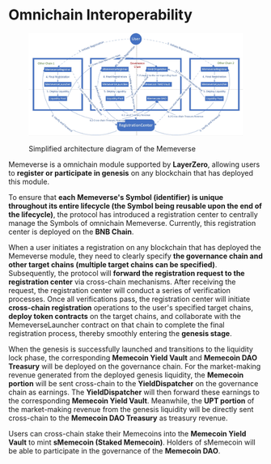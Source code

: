 # Omnichain Interoperability

<figure><img src="../.gitbook/assets/Memeverse架构图.png" alt=""><figcaption><p>Simplified architecture diagram of the Memeverse</p></figcaption></figure>

Memeverse is a omnichain module supported by **LayerZero**, allowing users to **register or participate in genesis** on any blockchain that has deployed this module.

To ensure that **each Memeverse's Symbol (identifier) is unique throughout its entire lifecycle (the Symbol being reusable upon the end of the lifecycle)**, the protocol has introduced a registration center to centrally manage the Symbols of omnichain Memeverse. Currently, this registration center is deployed on the **BNB Chain**.

When a user initiates a registration on any blockchain that has deployed the Memeverse module, they need to clearly specify **the governance chain and other target chains (multiple target chains can be specified)**. Subsequently, the protocol will **forward the registration request to the registration center** via cross-chain mechanisms. After receiving the request, the registration center will conduct a series of verification processes. Once all verifications pass, the registration center will initiate **cross-chain registration** operations to the user's specified target chains, **deploy token contracts** on the target chains, and collaborate with the MemeverseLauncher contract on that chain to complete the final registration process, thereby smoothly entering the **genesis stage**.

When the genesis is successfully launched and transitions to the liquidity lock phase, the corresponding **Memecoin Yield Vault** and **Memecoin DAO Treasury** will be deployed on the governance chain. For the market-making revenue generated from the deployed genesis liquidity, the **Memecoin portion** will be sent cross-chain to the **YieldDispatcher** on the governance chain as earnings. The **YieldDispatcher** will then forward these earnings to the corresponding **Memecoin Yield Vault**. Meanwhile, the **UPT portion** of the market-making revenue from the genesis liquidity will be directly sent cross-chain to the **Memecoin DAO Treasury** as treasury revenue.

Users can cross-chain stake their Memecoins into the **Memecoin Yield Vault** to mint **sMemecoin (Staked Memecoin)**. Holders of sMemecoin will be able to participate in the governance of the **Memecoin DAO**.
